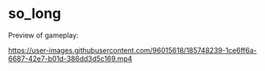 # so_long
Preview of gameplay:


https://user-images.githubusercontent.com/96015618/185748239-1ce6ff6a-6687-42e7-b01d-386dd3d5c169.mp4

